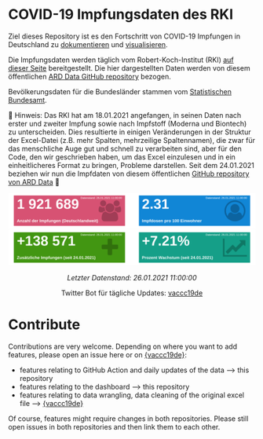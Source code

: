 
<!-- README.md is generated from README.Rmd. Please edit that file -->

# COVID-19 Impfungsdaten des RKI

Ziel dieses Repository ist es den Fortschritt von COVID-19 Impfungen in
Deutschland zu
[dokumentieren](https://github.com/favstats/vaccc19de_dashboard/data/)
und [visualisieren](https://favstats.github.io/vaccc19de_dashboard/).

Die Impfungsdaten werden täglich vom Robert-Koch-Institut (RKI) [auf
dieser
Seite](https://www.rki.de/DE/Content/InfAZ/N/Neuartiges_Coronavirus/Daten/Impfquoten-Tab.html)
bereitgestellt. Die hier dargestellten Daten werden von diesem
öffentlichen
<a href="https://github.com/ard-data/2020-rki-impf-archive" target="_blank">ARD Data GitHub repository</a>
bezogen.

Bevölkerungsdaten für die Bundesländer stammen vom [Statistischen
Bundesamt](https://www.destatis.de/DE/Themen/Gesellschaft-Umwelt/Bevoelkerung/Bevoelkerungsstand/Tabellen/bevoelkerung-nichtdeutsch-laender.html).

📝 Hinweis: Das RKI hat am 18.01.2021 angefangen, in seinen Daten nach
erster und zweiter Impfung sowie nach Impfstoff (Moderna und Biontech)
zu unterscheiden. Dies resultierte in einigen Veränderungen in der
Struktur der Excel-Datei (z.B. mehr Spalten, mehrzeilige Spaltennamen),
die zwar für das menschliche Auge gut und schnell zu verarbeiten sind,
aber für den Code, den wir geschrieben haben, um das Excel einzulesen
und in ein einheitlicheres Format zu bringen, Probleme darstellen. Seit
dem 24.01.2021 beziehen wir nun die Impfdaten von diesem öffentlichen
[GitHub repository von ARD
Data](https://github.com/ard-data/2020-rki-impf-archive) 📝

![](img/infobox1_de.png) ![](img/infobox2_de.png)

<center>

*Letzter Datenstand: 26.01.2021 11:00:00*

<!-- **Aktuelle Anmerkungen:** -->
<!-- ```{r, results = "asis", echo = F} -->
<!-- notes_dat <- latest_dat %>%  -->
<!--   drop_na(notes) -->
<!-- if(nrow(notes_dat)!=0){ -->
<!--   notes_dat %>%  -->
<!--     mutate(notes = ifelse(stringi::stri_startswith_fixed(notes, "("), -->
<!--                           str_remove(notes, "\\("), -->
<!--                           notes), -->
<!--            notes = ifelse(stringi::stri_endswith_fixed(notes, ")") , -->
<!--                           str_sub(notes, 1, str_length(notes)-1), -->
<!--                           notes), -->
<!--            notes = ifelse(!stringi::stri_endswith_fixed(notes, "\\.") , -->
<!--                           paste0(notes, "."), -->
<!--                           notes)) %>%  -->
<!--     mutate(note_display = glue::glue("{bundesland}: *{notes}*")) %>%  -->
<!--     pull(note_display) %>%  -->
<!--     paste0(collapse = "\n\n")  %>%  -->
<!--     cat() -->
<!-- } else { -->
<!--   cat("*Keine Anmerkungen.*") -->
<!-- } -->
<!-- ``` -->

Twitter Bot für tägliche Updates:
<a href="https://twitter.com/vaccc19de" target="_blank">vaccc19de</a>

</center>

# Contribute

Contributions are very welcome. Depending on where you want to add
features, please open an issue here or on
<a href="https://github.com/friep/vaccc19de" target="_blank">{vaccc19de}</a>:

-   features relating to GitHub Action and daily updates of the data
    –&gt; this repository
-   features relating to the dashboard –&gt; this repository
-   features relating to data wrangling, data cleaning of the original
    excel file –&gt;
    <a href="https://github.com/friep/vaccc19de" target="_blank">{vaccc19de}</a>

Of course, features might require changes in both repositories. Please
still open issues in both repositories and then link them to each other.
